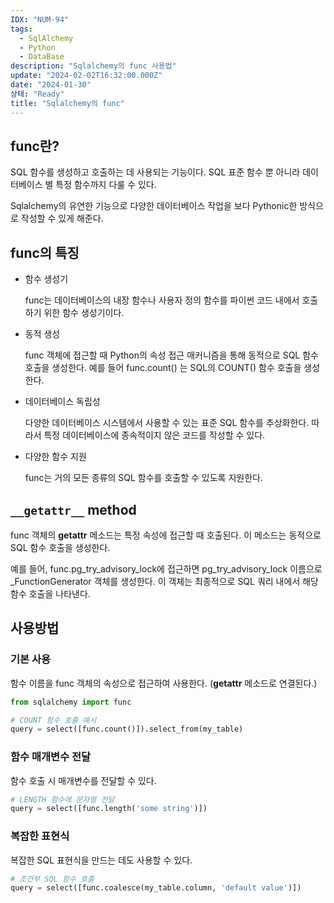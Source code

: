 ```yaml
---
IDX: "NUM-94"
tags:
  - SqlAlchemy
  - Python
  - DataBase
description: "Sqlalchemy의 func 사용법"
update: "2024-02-02T16:32:00.000Z"
date: "2024-01-30"
상태: "Ready"
title: "Sqlalchemy의 func"
---
```

## func란? 

SQL 함수를 생성하고 호출하는 데 사용되는 기능이다. SQL 표준 함수 뿐 아니라 데이터베이스 별 특정 함수까지 다룰 수 있다. 

Sqlalchemy의 유연한 기능으로 다양한 데이터베이스 작업을 보다 Pythonic한 방식으로 작성할 수 있게 해준다. 

## func의 특징

- 함수 생성기

    func는 데이터베이스의 내장 함수나 사용자 정의 함수를 파이썬 코드 내에서 호출하기 위한 함수 생성기이다. 

- 동적 생성

    func 객체에 접근할 때 Python의 속성 접근 매커니즘을 통해 동적으로 SQL 함수 호출을 생성한다. 예를 들어 func.count() 는 SQL의 COUNT() 함수 호출을 생성한다. 

- 데이터베이스 독립성

    다양한 데이터베이스 시스템에서 사용할 수 있는 표준 SQL 함수를 추상화한다. 따라서 특정 데이터베이스에 종속적이지 않은 코드를 작성할 수 있다. 

- 다양한 함수 지원

    func는 거의 모든 종류의 SQL 함수를 호출할 수 있도록 지원한다. 

## `__getattr__` method

func 객체의 __getattr__ 메소드는 특정 속성에 접근할 때 호출된다. 이 메소드는 동적으로 SQL 함수 호출을 생성한다. 

예를 들어, func.pg_try_advisory_lock에 접근하면 pg_try_advisory_lock 이름으로 _FunctionGenerator 객체를 생성한다. 이 객체는 최종적으로 SQL 쿼리 내에서 해당 함수 호출을 나타낸다. 

## 사용방법

### 기본 사용

함수 이름을 func 객체의 속성으로 접근하여 사용한다. (__getattr__ 메소드로 연결된다.)

```python
from sqlalchemy import func

# COUNT 함수 호출 예시
query = select([func.count()]).select_from(my_table)
```

### 함수 매개변수 전달

함수 호출 시 매개변수를 전달할 수 있다. 

```python
# LENGTH 함수에 문자열 전달
query = select([func.length('some string')])
```

### 복잡한 표현식

복잡한 SQL 표현식을 만드는 데도 사용할 수 있다. 

```python
# 조건부 SQL 함수 호출
query = select([func.coalesce(my_table.column, 'default value')])
```



